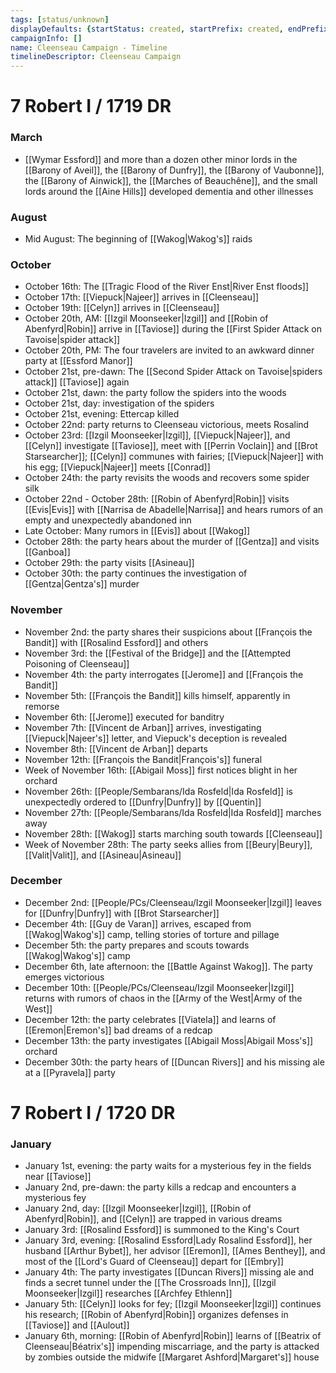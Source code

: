 ```yaml
---
tags: [status/unknown]
displayDefaults: {startStatus: created, startPrefix: created, endPrefix: destroyed, endStatus: destroyed}
campaignInfo: []
name: Cleenseau Campaign - Timeline
timelineDescriptor: Cleenseau Campaign
---
```


# 7 Robert I / 1719 DR

### March
* [[Wymar Essford]] and more than a dozen other minor lords in the [[Barony of Aveil]], the [[Barony of Dunfry]], the [[Barony of Vaubonne]], the [[Barony of Ainwick]], the [[Marches of Beauchêne]], and the small lords around the [[Aine Hills]] developed dementia and other illnesses
### August
* Mid August: The beginning of [[Wakog|Wakog's]] raids

### October
* October 16th: The [[Tragic Flood of the River Enst|River Enst floods]] 
* October 17th: [[Viepuck|Najeer]] arrives in [[Cleenseau]]
* October 19th: [[Celyn]] arrives in [[Cleenseau]] 
* October 20th, AM: [[Izgil Moonseeker|Izgil]] and [[Robin of Abenfyrd|Robin]] arrive in [[Taviose]] during the [[First Spider Attack on Tavoise|spider attack]]
* October 20th, PM: The four travelers are invited to an awkward dinner party at [[Essford Manor]]
* October 21st, pre-dawn: The [[Second Spider Attack on Tavoise|spiders attack]] [[Taviose]] again
* October 21st, dawn: the party follow the spiders into the woods
* October 21st, day: investigation of the spiders
* October 21st, evening: Ettercap killed
* October 22nd: party returns to Cleenseau victorious, meets Rosalind
* October 23rd: [[Izgil Moonseeker|Izgil]], [[Viepuck|Najeer]], and [[Celyn]] investigate [[Taviose]], meet with [[Perrin Voclain]] and [[Brot Starsearcher]]; [[Celyn]] communes with fairies;  [[Viepuck|Najeer]] with his egg; [[Viepuck|Najeer]] meets [[Conrad]]
* October 24th: the party revisits the woods and recovers some spider silk
* October 22nd - October 28th: [[Robin of Abenfyrd|Robin]] visits [[Evis|Evis]] with [[Narrisa de Abadelle|Narrisa]] and hears rumors of an empty and unexpectedly abandoned inn
* Late October: Many rumors in [[Evis]] about [[Wakog]]
* October 28th: the party hears about the murder of [[Gentza]] and visits [[Ganboa]]
* October 29th: the party visits [[Asineau]]
* October 30th: the party continues the investigation of [[Gentza|Gentza's]] murder
### November
* November 2nd: the party shares their suspicions about [[François the Bandit]] with [[Rosalind Essford]] and others
* November 3rd: the [[Festival of the Bridge]] and the [[Attempted Poisoning of Cleenseau]]
* November 4th: the party interrogates [[Jerome]] and [[François the Bandit]]
* November 5th: [[François the Bandit]] kills himself, apparently in remorse
* November 6th: [[Jerome]] executed for banditry
* November 7th: [[Vincent de Arban]] arrives, investigating [[Viepuck|Najeer's]] letter, and Viepuck's deception is revealed
* November 8th: [[Vincent de Arban]] departs
* November 12th: [[François the Bandit|François's]] funeral
* Week of November 16th: [[Abigail Moss]] first notices blight in her orchard
* November 26th: [[People/Sembarans/Ida Rosfeld|Ida Rosfeld]] is unexpectedly ordered to [[Dunfry|Dunfry]] by [[Quentin]]
* November 27th: [[People/Sembarans/Ida Rosfeld|Ida Rosfeld]] marches away
* November 28th: [[Wakog]] starts marching south towards [[Cleenseau]]
* Week of November 28th: The party seeks allies from [[Beury|Beury]], [[Valit|Valit]], and [[Asineau|Asineau]] 
### December
* December 2nd: [[People/PCs/Cleenseau/Izgil Moonseeker|Izgil]] leaves for [[Dunfry|Dunfry]] with [[Brot Starsearcher]]
* December 4th: [[Guy de Varan]] arrives, escaped from [[Wakog|Wakog's]] camp, telling stories of torture and pillage
* December 5th: the party prepares and scouts towards [[Wakog|Wakog's]] camp
* December 6th, late afternoon: the [[Battle Against Wakog]]. The party emerges victorious
* December 10th: [[People/PCs/Cleenseau/Izgil Moonseeker|Izgil]] returns with rumors of chaos in the [[Army of the West|Army of the West]]
* December 12th: the party celebrates [[Viatela]] and learns of [[Eremon|Eremon's]] bad dreams of a redcap
* December 13th: the party investigates [[Abigail Moss|Abigail Moss's]] orchard
* December 30th: the party hears of [[Duncan Rivers]] and his missing ale at a [[Pyravela]] party
# 7 Robert I / 1720 DR

### January
* January 1st, evening: the party waits for a mysterious fey in the fields near [[Taviose]]
* January 2nd, pre-dawn: the party kills a redcap and encounters a mysterious fey
* January 2nd, day: [[Izgil Moonseeker|Izgil]], [[Robin of Abenfyrd|Robin]], and [[Celyn]] are trapped in various dreams
* January 3rd: [[Rosalind Essford]] is summoned to the King's Court
* January 3rd, evening: [[Rosalind Essford|Lady Rosalind Essford]], her husband [[Arthur Bybet]], her advisor [[Eremon]], [[Ames Benthey]], and most of the [[Lord's Guard of Cleenseau]] depart for [[Embry]]
* January 4th: The party investigates [[Duncan Rivers]] missing ale and finds a secret tunnel under the [[The Crossroads Inn]], [[Izgil Moonseeker|Izgil]] researches [[Archfey Ethlenn]]
* January 5th: [[Celyn]] looks for fey; [[Izgil Moonseeker|Izgil]] continues his research; [[Robin of Abenfyrd|Robin]] organizes defenses in [[Taviose]] and [[Aulout]]
* January 6th, morning: [[Robin of Abenfyrd|Robin]] learns of [[Beatrix of Cleenseau|Béatrix's]] impending miscarriage, and the party is attacked by zombies outside the midwife [[Margaret Ashford|Margaret's]] house
